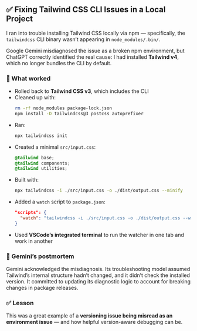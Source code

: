 ## ✅ Fixing Tailwind CSS CLI Issues in a Local Project

I ran into trouble installing Tailwind CSS locally via npm — specifically, the `tailwindcss` CLI binary wasn’t appearing in `node_modules/.bin/`.

Google Gemini misdiagnosed the issue as a broken npm environment, but ChatGPT correctly identified the real cause: I had installed **Tailwind v4**, which no longer bundles the CLI by default.

### 🔧 What worked

- Rolled back to **Tailwind CSS v3**, which includes the CLI
- Cleaned up with:
  ```bash
  rm -rf node_modules package-lock.json
  npm install -D tailwindcss@3 postcss autoprefixer
  ```
- Ran:
  ```bash
  npx tailwindcss init
  ```
- Created a minimal `src/input.css`:
  ```css
  @tailwind base;
  @tailwind components;
  @tailwind utilities;
  ```
- Built with:
  ```bash
  npx tailwindcss -i ./src/input.css -o ./dist/output.css --minify
  ```
- Added a `watch` script to `package.json`:
  ```json
  "scripts": {
    "watch": "tailwindcss -i ./src/input.css -o ./dist/output.css --watch"
  }
  ```
- Used **VSCode’s integrated terminal** to run the watcher in one tab and work in another

### 🤖 Gemini’s postmortem

Gemini acknowledged the misdiagnosis. Its troubleshooting model assumed Tailwind’s internal structure hadn’t changed, and it didn’t check the installed version. It committed to updating its diagnostic logic to account for breaking changes in package releases.

### ✅ Lesson

This was a great example of a **versioning issue being misread as an environment issue** — and how helpful version-aware debugging can be.